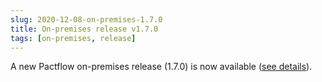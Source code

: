 ```yaml
---
slug: 2020-12-08-on-premises-1.7.0
title: On-premises release v1.7.0
tags: [on-premises, release]
---
```


A new Pactflow on-premises release (1.7.0) is now available ([see details](https://docs.pactflow.io/docs/on-premises/releases/1.7.0)).
